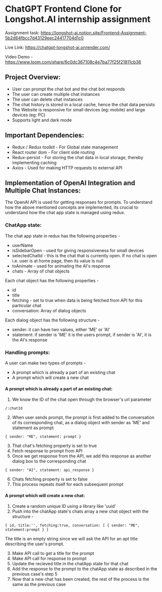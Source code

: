 # ChatGPT Frontend Clone for Longshot.AI internship assignment

Assignment task: https://longshot-ai.notion.site/Frontend-Assignment-5b2d64fbcc7d43129eec24417704d1c0

Live Link: https://chatgpt-longshot-ai.onrender.com/

Video Demo - 
https://www.loom.com/share/6c0dc367108c4e7ba77f25f21811cb36

## Project Overview:
* User can prompt the chat bot and the chat bot responds
* The user can create multiple chat instances
* The user can delete chat instances
* The chat history is stored in a local cache, hence the chat data persists
* The Website is responsive for small devices (eg: mobile) and large devices (eg: PC)
* Supports light and dark mode

## Important Dependencies: 
* Redux / Redux toolkit - For Global state management
* React router dom - For client side routing
* Redux-persist - For storing the chat data in local storage, thereby implementing caching
* Axios - Used for making HTTP requests to external API

## Implementation of OpenAI Integration and Multiple Chat Instances: 

The OpenAI API is used for getting responses for prompts. To understand how the above mentioned concepts are implemented, its crucial to understand how the chat app state is managed using redux.

### ChatApp state:

The chat app state in redux has the following properties - 
* userName
* isSidebarOpen - used for giving responsiveness for small devices
* selectedChatId - this is the chat that is currently open. If no chat is open i.e. user is at home page, then its value is null
* toAnimate - used for animating the AI's response
* chats - Array of chat objects

Each chat object has the following properties - 
* id
* title
* fetching - set to true when data is being fetched from API for this particular chat
* conversation: Array of dialog objects

Each dialog object has the following structure - 
* sender: it can have two values, either 'ME' or 'AI'
* statement: if sender is 'ME' it is the users prompt, if sender is 'AI', it is the AI's response

### Handling prompts:

A user can make two types of prompts - 
* A prompt which is already a part of an existing chat
* A prompt which will create a new chat

#### A prompt which is already a part of an existing chat:
1. We know the ID of the chat open through the browser's url parameter
  ```
  /:chatId
  ```
2. When user sends prompt, the prompt is first added to the conversation of its corresponding chat, as a dialog object with sender as 'ME' and statement as prompt
  ```
  { sender: "ME", statement: prompt }
  ```
3. That chat's fetching property is set to true
4. Fetch response to prompt from API
5. Once we get response from the API, we add this response as another dialog box to the corresponding chat
  ```
  { sender: "AI", statement: api_response }
  ```
6. Chats fetching property is set to false
7. This process repeats itself for each subsequent prompt

#### A prompt which will create a new chat:
1. Create a random unique ID using a library like 'uuid'
2. Push into the chatApp state's chats array a new chat object with the structure -
  ```
  { id, title:'', fetching:true, conversation: [ { sender: "ME", statement:prompt } ]
  ```
The title is an empty string since we will ask the API for an apt title describing the user's prompt.

  
3. Make API call to get a title for the prompt
4. Make API call for response to prompt
5. Update the recieved title in the chatApp state for that chat
6. Add the response to the prompt to the chatApp state as described in the previous case's step 5
7. Now that a new chat has been created, the rest of the process is the same as the previous case
    
     
